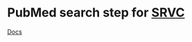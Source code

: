 # PubMed search step for [SRVC](https://docs.sysrev.com/)

[Docs](https://docs.sysrev.com/step/pubmed-search/)
